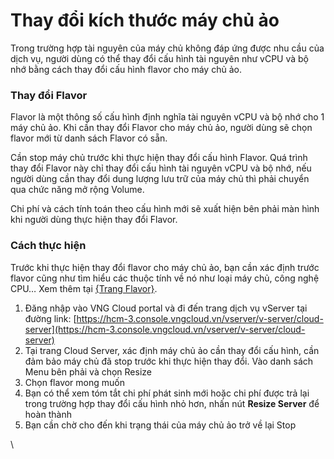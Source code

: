 # Thay đổi kích thước máy chủ ảo

Trong trường hợp tài nguyên của máy chủ không đáp ứng được nhu cầu của dịch vụ, người dùng có thể thay đổi cấu hình tài nguyên như vCPU và bộ nhớ bằng cách thay đổi cấu hình flavor cho máy chủ ảo.

### **Thay đổi Flavor** 

Flavor là một thông số cấu hình định nghĩa tài nguyên vCPU và bộ nhớ cho 1 máy chủ ảo. Khi cần thay đổi Flavor cho máy chủ ảo, người dùng sẽ chọn flavor mới từ danh sách Flavor có sẵn.

Cần stop máy chủ trước khi thực hiện thay đổi cấu hình Flavor. Quá trình thay đổi Flavor này chỉ thay đổi cấu hình tài nguyên vCPU và bộ nhớ, nếu người dùng cần thay đổi dung lượng lưu trữ của máy chủ thì phải chuyển qua chức năng mở rộng Volume.

Chi phí và cách tính toán theo cấu hình mới sẽ xuất hiện bên phải màn hình khi người dùng thực hiện thay đổi Flavor.

### **Cách thực hiện** 

Trước khi thực hiện thay đổi flavor cho máy chủ ảo, bạn cần xác định trước flavor cũng như tìm hiểu các thuộc tính về nó như loại máy chủ, công nghệ CPU… Xem thêm tại [{Trang Flavor}](https://docs.vngcloud.vn/vng-cloud-document/vn/vserver/compute-hcm03-1a/server/flavor).

1. Đăng nhập vào VNG Cloud portal và đi đến trang dịch vụ vServer tại đường link: [https://hcm-3.console.vngcloud.vn/vserver/v-server/cloud-server](https://hcm-3.console.vngcloud.vn/vserver/v-server/cloud-server)
2. Tại trang Cloud Server, xác định máy chủ ảo cần thay đổi cấu hình, cần đảm bảo máy chủ đã stop trước khi thực hiện thay đổi. Vào danh sách Menu bên phải và chọn Resize
3. Chọn flavor mong muốn
4. Bạn có thể xem tóm tắt chi phí phát sinh mới hoặc chi phí được trả lại trong trường hợp thay đổi cấu hình nhỏ hơn, nhấn nút **Resize Server** để hoàn thành
5. Bạn cần chờ cho đến khi trạng thái của máy chủ ảo trở về lại Stop

\

